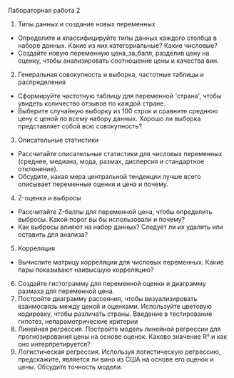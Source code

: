 Лабораторная работа 2

1. Типы данных и создание новых переменных
* Определите и классифицируйте типы данных каждого столбца в наборе данных. Какие из них категориальные? Какие числовые?
* Создайте новую переменную цена_за_балл, разделив цену на оценку, чтобы анализировать соотношение цены и качества вин.
2. Генеральная совокупность и выборка, частотные таблицы и распределения
* Сформируйте частотную таблицу для переменной 'страна', чтобы увидеть количество отзывов по каждой стране.
* Выберите случайную выборку из 100 строк и сравните среднюю цену с ценой по всему набору данных. Хорошо ли выборка представляет собой всю совокупность?
3. Описательные статистики
* Рассчитайте описательные статистики для числовых переменных (среднее, медиана, мода, размах, дисперсия и стандартное отклонение).
* Обсудите, какая мера центральной тенденции лучше всего описывает переменные оценки и цена и почему.
4. Z-оценка и выбросы
* Рассчитайте Z-баллы для переменной цена, чтобы определить выбросы. Какой порог вы бы использовали и почему?
* Как выбросы влияют на набор данных? Следует ли их удалять или оставить для анализа?
5. Корреляция
* Вычислите матрицу корреляции для числовых переменных. Какие пары показывают наивысшую корреляцию?
6. Создайте гистограмму для переменной оценки и диаграмму размаха для переменной цена.
7. Постройте диаграмму рассеяния, чтобы визуализировать взаимосвязь между ценой и оценками. Используйте цветовую кодировку, чтобы различать страны.
Введение в тестирование гипотез, непараметрические критерии
8. Линейная регрессия. Постройте модель линейной регрессии для прогнозирования цены на основе оценок. Каково значение R² и как оно интерпретируется?
9. Логистическая регрессия. Используя логистическую регрессию, предскажите, является ли вино из США на основе его оценок и цены. Обсудите точность модели.